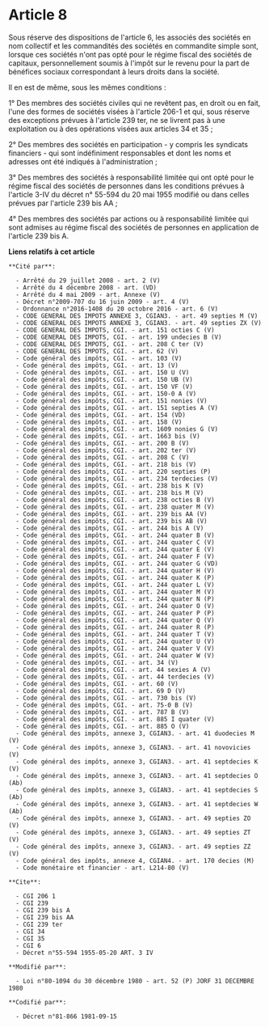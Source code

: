 # Article 8

Sous réserve des dispositions de l'article 6, les associés des sociétés en nom collectif et les commandités des sociétés en
commandite simple sont, lorsque ces sociétés n'ont pas opté pour le régime fiscal des sociétés de capitaux, personnellement
soumis à l'impôt sur le revenu pour la part de bénéfices sociaux correspondant à leurs droits dans la société.

Il en est de même, sous les mêmes conditions :

1° Des membres des sociétés civiles qui ne revêtent pas, en droit ou en fait, l'une des formes de sociétés visées à l'article
206-1 et qui, sous réserve des exceptions prévues à l'article 239 ter, ne se livrent pas à une exploitation ou à des
opérations visées aux articles 34 et 35 ;

2° Des membres des sociétés en participation - y compris les syndicats financiers - qui sont indéfiniment responsables et
dont les noms et adresses ont été indiqués à l'administration ;

3° Des membres des sociétés à responsabilité limitée qui ont opté pour le régime fiscal des sociétés de personnes dans les
conditions prévues à l'article 3-IV du décret n° 55-594 du 20 mai 1955 modifié ou dans celles prévues par l'article 239 bis
AA ;

4° Des membres des sociétés par actions ou à responsabilité limitée qui sont admises au régime fiscal des sociétés de
personnes en application de l'article 239 bis A.

**Liens relatifs à cet article**

	**Cité par**:

	  - Arrêté du 29 juillet 2008 - art. 2 (V)
	  - Arrêté du 4 décembre 2008 - art. (VD)
	  - Arrêté du 4 mai 2009 - art. Annexe (V)
	  - Décret n°2009-707 du 16 juin 2009 - art. 4 (V)
	  - Ordonnance n°2016-1408 du 20 octobre 2016 - art. 6 (V)
	  - CODE GENERAL DES IMPOTS ANNEXE 3, CGIAN3. - art. 49 septies M (V)
	  - CODE GENERAL DES IMPOTS ANNEXE 3, CGIAN3. - art. 49 septies ZX (V)
	  - CODE GENERAL DES IMPOTS, CGI. - art. 151 octies C (V)
	  - CODE GENERAL DES IMPOTS, CGI. - art. 199 undecies B (V)
	  - CODE GENERAL DES IMPOTS, CGI. - art. 208 C ter (V)
	  - CODE GENERAL DES IMPOTS, CGI. - art. 62 (V)
	  - Code général des impôts, CGI. - art. 103 (V)
	  - Code général des impôts, CGI. - art. 13 (V)
	  - Code général des impôts, CGI. - art. 150 U (V)
	  - Code général des impôts, CGI. - art. 150 UB (V)
	  - Code général des impôts, CGI. - art. 150 VF (V)
	  - Code général des impôts, CGI. - art. 150-0 A (V)
	  - Code général des impôts, CGI. - art. 151 nonies (V)
	  - Code général des impôts, CGI. - art. 151 septies A (V)
	  - Code général des impôts, CGI. - art. 154 (VD)
	  - Code général des impôts, CGI. - art. 158 (V)
	  - Code général des impôts, CGI. - art. 1609 nonies G (V)
	  - Code général des impôts, CGI. - art. 1663 bis (V)
	  - Code général des impôts, CGI. - art. 200 B (V)
	  - Code général des impôts, CGI. - art. 202 ter (V)
	  - Code général des impôts, CGI. - art. 208 C (V)
	  - Code général des impôts, CGI. - art. 218 bis (V)
	  - Code général des impôts, CGI. - art. 220 septies (P)
	  - Code général des impôts, CGI. - art. 234 terdecies (V)
	  - Code général des impôts, CGI. - art. 238 bis K (V)
	  - Code général des impôts, CGI. - art. 238 bis M (V)
	  - Code général des impôts, CGI. - art. 238 octies B (V)
	  - Code général des impôts, CGI. - art. 238 quater M (V)
	  - Code général des impôts, CGI. - art. 239 bis AA (V)
	  - Code général des impôts, CGI. - art. 239 bis AB (V)
	  - Code général des impôts, CGI. - art. 244 bis A (V)
	  - Code général des impôts, CGI. - art. 244 quater B (V)
	  - Code général des impôts, CGI. - art. 244 quater C (V)
	  - Code général des impôts, CGI. - art. 244 quater E (V)
	  - Code général des impôts, CGI. - art. 244 quater F (V)
	  - Code général des impôts, CGI. - art. 244 quater G (VD)
	  - Code général des impôts, CGI. - art. 244 quater H (V)
	  - Code général des impôts, CGI. - art. 244 quater K (P)
	  - Code général des impôts, CGI. - art. 244 quater L (V)
	  - Code général des impôts, CGI. - art. 244 quater M (V)
	  - Code général des impôts, CGI. - art. 244 quater N (P)
	  - Code général des impôts, CGI. - art. 244 quater O (V)
	  - Code général des impôts, CGI. - art. 244 quater P (P)
	  - Code général des impôts, CGI. - art. 244 quater Q (V)
	  - Code général des impôts, CGI. - art. 244 quater R (P)
	  - Code général des impôts, CGI. - art. 244 quater T (V)
	  - Code général des impôts, CGI. - art. 244 quater U (V)
	  - Code général des impôts, CGI. - art. 244 quater V (V)
	  - Code général des impôts, CGI. - art. 244 quater W (V)
	  - Code général des impôts, CGI. - art. 34 (V)
	  - Code général des impôts, CGI. - art. 44 sexies A (V)
	  - Code général des impôts, CGI. - art. 44 terdecies (V)
	  - Code général des impôts, CGI. - art. 60 (V)
	  - Code général des impôts, CGI. - art. 69 D (V)
	  - Code général des impôts, CGI. - art. 730 bis (V)
	  - Code général des impôts, CGI. - art. 75-0 B (V)
	  - Code général des impôts, CGI. - art. 787 B (V)
	  - Code général des impôts, CGI. - art. 885 I quater (V)
	  - Code général des impôts, CGI. - art. 885 O (V)
	  - Code général des impôts, annexe 3, CGIAN3. - art. 41 duodecies M (V)
	  - Code général des impôts, annexe 3, CGIAN3. - art. 41 novovicies (V)
	  - Code général des impôts, annexe 3, CGIAN3. - art. 41 septdecies K (V)
	  - Code général des impôts, annexe 3, CGIAN3. - art. 41 septdecies O (Ab)
	  - Code général des impôts, annexe 3, CGIAN3. - art. 41 septdecies S (Ab)
	  - Code général des impôts, annexe 3, CGIAN3. - art. 41 septdecies W (Ab)
	  - Code général des impôts, annexe 3, CGIAN3. - art. 49 septies ZO (V)
	  - Code général des impôts, annexe 3, CGIAN3. - art. 49 septies ZT (V)
	  - Code général des impôts, annexe 3, CGIAN3. - art. 49 septies ZZ (V)
	  - Code général des impôts, annexe 4, CGIAN4. - art. 170 decies (M)
	  - Code monétaire et financier - art. L214-80 (V)

	**Cite**:

	  - CGI 206 1
	  - CGI 239
	  - CGI 239 bis A
	  - CGI 239 bis AA
	  - CGI 239 ter
	  - CGI 34
	  - CGI 35
	  - CGI 6
	  - Décret n°55-594 1955-05-20 ART. 3 IV

	**Modifié par**:

	  - Loi n°80-1094 du 30 décembre 1980 - art. 52 (P) JORF 31 DECEMBRE 1980

	**Codifié par**:

	  - Décret n°81-866 1981-09-15
